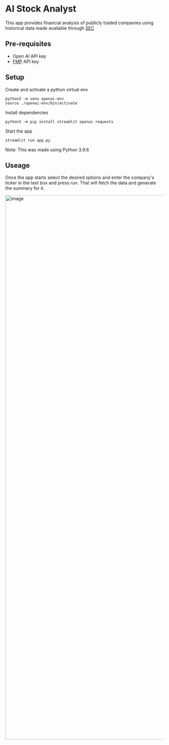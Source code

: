 # AI Stock Analyst

This app provides financial analysis of publicly traded companies using historical data made available through [SEC](https://www.sec.gov/edgar)

## Pre-requisites
- Open AI API key
- [FMP](https://site.financialmodelingprep.com/pricing-plans) API key

## Setup

Create and activate a python virtual env

```
python3 -m venv openai-env
source ./openai-env/bin/activate
```
Install dependencies

```
python3 -m pip install streamlit openai requests
```
Start the app

```
streamlit run app.py
```
Note: This was made using Python 3.9.6

## Useage

Once the app starts select the desired options and enter the company's ticker in the text box and press run. That will fetch the data and generate the summary for it.

<img width="1728" alt="image" src="https://github.com/amnox/ai-stock-analyst/assets/14812246/76651d6c-2f1c-4b5b-8622-371676ea3134">
